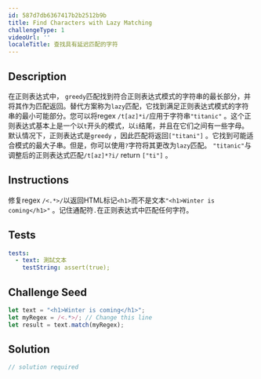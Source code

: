```yaml
---
id: 587d7db6367417b2b2512b9b
title: Find Characters with Lazy Matching
challengeType: 1
videoUrl: ''
localeTitle: 查找具有延迟匹配的字符
---
```


## Description
<section id="description">在正则表达式中， <code>greedy</code>匹配找到符合正则表达式模式的字符串的最长部分，并将其作为匹配返回。替代方案称为<code>lazy</code>匹配，它找到满足正则表达式模式的字符串的最小可能部分。您可以将regex <code>/t[az]*i/</code>应用于字符串<code>&quot;titanic&quot;</code> 。这个正则表达式基本上是一个以<code>t</code>开头的模式，以<code>i</code>结尾，并且在它们之间有一些字母。默认情况下，正则表达式是<code>greedy</code> ，因此匹配将返回<code>[&quot;titani&quot;]</code> 。它找到可能适合模式的最大子串。但是，你可以使用<code>?</code>字符将其更改为<code>lazy</code>匹配。 <code>&quot;titanic&quot;</code>与调整后的正则表达式匹配<code>/t[az]*?i/</code> return <code>[&quot;ti&quot;]</code> 。 </section>

## Instructions
<section id="instructions">修复regex <code>/&lt;.*&gt;/</code>以返回HTML标记<code>&lt;h1&gt;</code>而不是文本<code>&quot;&lt;h1&gt;Winter is coming&lt;/h1&gt;&quot;</code> 。记住通配符<code>.</code>在正则表达式中匹配任何字符。 </section>

## Tests
<section id='tests'>

```yml
tests:
  - text: 測試文本
    testString: assert(true);

```

</section>

## Challenge Seed
<section id='challengeSeed'>

<div id='js-seed'>

```js
let text = "<h1>Winter is coming</h1>";
let myRegex = /<.*>/; // Change this line
let result = text.match(myRegex);

```

</div>



</section>

## Solution
<section id='solution'>

```js
// solution required
```
</section>
